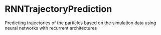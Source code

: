 # RNNTrajectoryPrediction
Predicting trajectories of the particles based on the simulation data using neural networks with recurrent architectures
